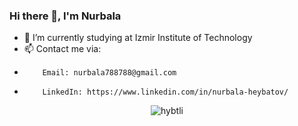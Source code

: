 ### Hi there 👋, I'm Nurbala


- 🌱 I’m currently studying at Izmir Institute of Technology
- 📫 Contact me via: 
-         Email: nurbala788788@gmail.com
-         LinkedIn: https://www.linkedin.com/in/nurbala-heybatov/


<p align="center"><img align="center" src="https://github-readme-stats.vercel.app/api/top-langs?username=hybtli&show_icons=true&locale=en&layout=compact" alt="hybtli" /></p>
